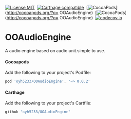 [![License MIT](https://img.shields.io/badge/license-MIT-green.svg?style=flat)](https://raw.githubusercontent.com/oyh5233/OOAudioEngine/master/LICENSE)&nbsp;
[![Carthage compatible](https://img.shields.io/badge/Carthage-compatible-4BC51D.svg?style=flat)](https://github.com/Carthage/Carthage)&nbsp;
[![CocoaPods](http://img.shields.io/cocoapods/v/OOAudioEngine.svg?style=flat)](http://cocoapods.org/?q= OOAudioEngine)&nbsp;
[![CocoaPods](http://img.shields.io/cocoapods/p/OOAudioEngine.svg?style=flat)](http://cocoapods.org/?q= OOAudioEngine)&nbsp;
[![codecov.io](https://codecov.io/github/oyh5233/OOAudioEngine/coverage.svg?branch=master)](https://codecov.io/github/oyh5233/OOAudioEngine?branch=master)
# OOAudioEngine
A audio engine based on audio unit.simple to use.

#### Cocoapods

Add the following to your project's Podfile:
```ruby
pod 'oyh5233/OOAudioEngine', '~> 0.0.2'
```

#### Carthage

Add the following to your project's Cartfile:
```ruby
github "oyh5233/OOAudioEngine"
```


